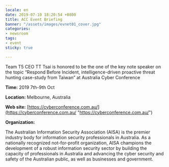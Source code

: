 ```yaml
---
locale: en
date: 2019-07-10 18:20:54 +0800
title: ACC Event Briefing
banner: "/assets/images/evnet01_cover.jpg"
categories:
- newsroom
tags:
- event
sticky: true

---
```

Team T5 CEO TT Tsai is honored to be the one of the key note speaker on the topic “Respond Before Incident, intelligence-driven proactive threat hunting case-study from Taiwan” at Australia Cyber Conference

**Time:** 2019 7th-9th Oct

**Location:** Melbourne, Australia

**Web site:** [https://cyberconference.com.au/](https://cyberconference.com.au/ "https://cyberconference.com.au/")
                     
                     
**Organization:**

The Australian Information Security Association (AISA) is the premier industry body for information security professionals in Australia. As a nationally recognized not-for-profit organization, AISA champions the development of a robust information security sector by building the capacity of professionals in Australia and advancing the cyber security and safety of the Australian public, as well as businesses and government.